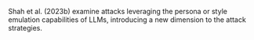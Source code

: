 Shah et al. (2023b) examine attacks leveraging the persona or style emulation capabilities of LLMs, introducing a new dimension to the attack strategies.
